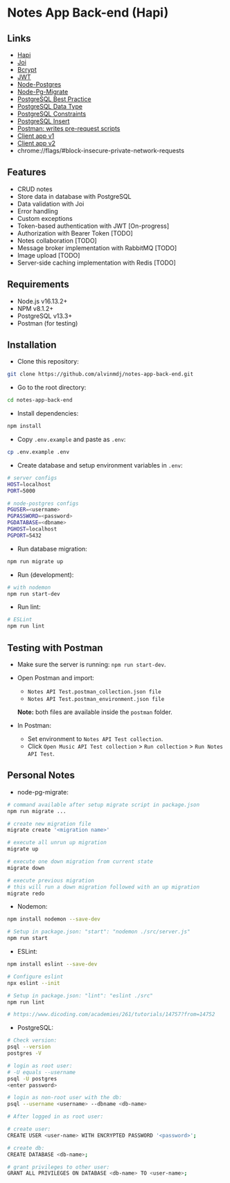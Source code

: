 # Notes App Back-end (Hapi)

## Links

- [Hapi](https://hapi.dev/)
- [Joi](https://joi.dev/api/)
- [Bcrypt](https://www.npmjs.com/package/bcrypt)
- [JWT](https://jwt.io/)
- [Node-Postgres](https://node-postgres.com/)
- [Node-Pg-Migrate](https://www.npmjs.com/package/node-pg-migrate)
- [PostgreSQL Best Practice](https://wiki.postgresql.org/wiki/Don't_Do_This)
- [PostgreSQL Data Type](https://www.postgresql.org/docs/current/datatype.html)
- [PostgreSQL Constraints](https://www.postgresql.org/docs/current/ddl-constraints.html)
- [PostgreSQL Insert](https://www.postgresql.org/docs/current/sql-insert.html)
- [Postman: writes pre-request scripts](https://learning.postman.com/docs/writing-scripts/script-references/postman-sandbox-api-reference/#sending-requests-from-scripts)
- [Client app v1](http://notesapp-v1.dicodingacademy.com/)
- [Client app v2](http://notesapp-v2.dicodingacademy.com/)
- chrome://flags/#block-insecure-private-network-requests

## Features

- CRUD notes
- Store data in database with PostgreSQL
- Data validation with Joi
- Error handling
- Custom exceptions
- Token-based authentication with JWT [On-progress]
- Authorization with Bearer Token [TODO]
- Notes collaboration [TODO]
- Message broker implementation with RabbitMQ [TODO]
- Image upload [TODO]
- Server-side caching implementation with Redis [TODO]

## Requirements

- Node.js v16.13.2+
- NPM v8.1.2+
- PostgreSQL v13.3+
- Postman (for testing)

## Installation

- Clone this repository:

```sh
git clone https://github.com/alvinmdj/notes-app-back-end.git
```

- Go to the root directory:

```sh
cd notes-app-back-end
```

- Install dependencies:

```sh
npm install
```

- Copy ```.env.example``` and paste as ```.env```:

```sh
cp .env.example .env
```

- Create database and setup environment variables in ```.env```:

```sh
# server configs
HOST=localhost
PORT=5000

# node-postgres configs
PGUSER=<username>
PGPASSWORD=<password>
PGDATABASE=<dbname>
PGHOST=localhost
PGPORT=5432
```

- Run database migration:

```sh
npm run migrate up
```

- Run (development):

```sh
# with nodemon
npm run start-dev
```

- Run lint:

```sh
# ESLint
npm run lint
```

## Testing with Postman

- Make sure the server is running: ```npm run start-dev```.

- Open Postman and import:
  - ```Notes API Test.postman_collection.json file```
  - ```Notes API Test.postman_environment.json file```

  **Note:** both files are available inside the ```postman``` folder.

- In Postman:
  - Set environment to ```Notes API Test collection```.
  - Click ```Open Music API Test collection``` > ```Run collection``` > ```Run Notes API Test```.

## Personal Notes

- node-pg-migrate:

```sh
# command available after setup migrate script in package.json
npm run migrate ...

# create new migration file
migrate create '<migration name>'

# execute all unrun up migration
migrate up

# execute one down migration from current state
migrate down

# execute previous migration
# this will run a down migration followed with an up migration
migrate redo
```

- Nodemon:

```sh
npm install nodemon --save-dev

# Setup in package.json: "start": "nodemon ./src/server.js"
npm run start
```

- ESLint:

```sh
npm install eslint --save-dev

# Configure eslint
npx eslint --init

# Setup in package.json: "lint": "eslint ./src"
npm run lint

# https://www.dicoding.com/academies/261/tutorials/14757?from=14752
```

- PostgreSQL:

```sh
# Check version:
psql --version
postgres -V

# login as root user:
# -U equals --username
psql -U postgres
<enter password>

# login as non-root user with the db:
psql --username <username> --dbname <db-name>

# After logged in as root user:

# create user:
CREATE USER <user-name> WITH ENCRYPTED PASSWORD '<password>';

# create db:
CREATE DATABASE <db-name>;

# grant privileges to other user:
GRANT ALL PRIVILEGES ON DATABASE <db-name> TO <user-name>;
```
